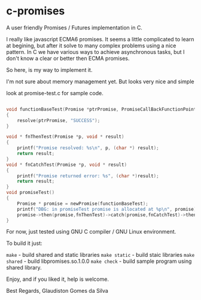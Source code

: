 # c-promises
A user friendly Promises / Futures implementation in C.

I really like javascript ECMA6 promises. It seems a little complicated to learn at begining, but after it solve to many complex problems using a nice pattern.
In C we have various ways to achieve asynchronous tasks, but I don't know a clear or better then ECMA promises.

So here, is my way to implement it.

I'm not sure about memory management yet. But looks very nice and simple

look at promise-test.c for sample code.

```C

void functionBaseTest(Promise *ptrPromise, PromiseCallBackFunctionPointer resolve, PromiseCallBackFunctionPointer reject)
{
	resolve(ptrPromise, "SUCCESS");
}

void * fnThenTest(Promise *p, void * result)
{
	printf("Promise resolved: %s\n", p, (char *) result);
	return result;
}
void * fnCatchTest(Promise *p, void * result)
{
	printf("Promise returned error: %s", (char *)result);
	return result;
}
void promiseTest()
{
	Promise * promise = newPromise(functionBaseTest);
	printf("DBG: in promiseTest promise is allocated at %p\n", promise);
	promise->then(promise,fnThenTest)->catch(promise,fnCatchTest)->then(promise, fnThenTest)->whatever(promise, fnWhatever);
}

```

For now, just tested using GNU C compiler / GNU Linux environment.

To build it just:

`make` - build shared and static libraries
`make static` - build staic libraries
`make shared` - build libpromises.so.1.0.0
`make check` - build sample program using shared library.

Enjoy, and if you liked it, help is welcome.

Best Regards,
Glaudiston Gomes da Silva
